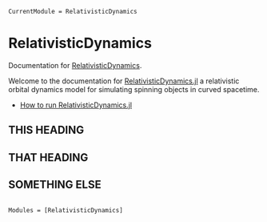 ```@meta
CurrentModule = RelativisticDynamics
```

# RelativisticDynamics

Documentation for [RelativisticDynamics](https://github.com/tomkimpson/RelativisticDynamics.jl).

Welcome to the documentation for [RelativisticDynamics.jl](https://github.com/tomkimpson/RelativisticDynamics.jl) a relativistic orbital dynamics model for simulating spinning objects in curved spacetime.


- [How to run RelativisticDynamics.jl](how_to_run.md)

## THIS HEADING


## THAT HEADING 


## SOMETHING ELSE



```@index
```

```@autodocs
Modules = [RelativisticDynamics]
```
